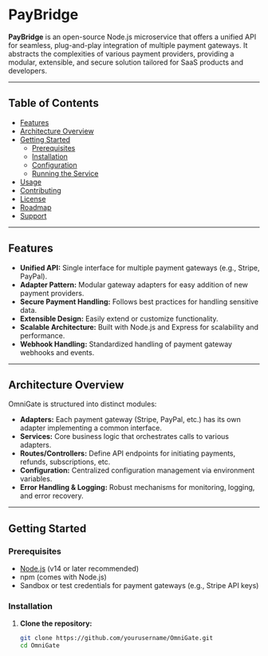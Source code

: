# PayBridge

**PayBridge** is an open-source Node.js microservice that offers a unified API for seamless, plug-and-play integration of multiple payment gateways. It abstracts the complexities of various payment providers, providing a modular, extensible, and secure solution tailored for SaaS products and developers.

---

## Table of Contents

- [Features](#features)
- [Architecture Overview](#architecture-overview)
- [Getting Started](#getting-started)
  - [Prerequisites](#prerequisites)
  - [Installation](#installation)
  - [Configuration](#configuration)
  - [Running the Service](#running-the-service)
- [Usage](#usage)
- [Contributing](#contributing)
- [License](#license)
- [Roadmap](#roadmap)
- [Support](#support)

---

## Features

- **Unified API:** Single interface for multiple payment gateways (e.g., Stripe, PayPal).
- **Adapter Pattern:** Modular gateway adapters for easy addition of new payment providers.
- **Secure Payment Handling:** Follows best practices for handling sensitive data.
- **Extensible Design:** Easily extend or customize functionality.
- **Scalable Architecture:** Built with Node.js and Express for scalability and performance.
- **Webhook Handling:** Standardized handling of payment gateway webhooks and events.

---

## Architecture Overview

OmniGate is structured into distinct modules:

- **Adapters:** Each payment gateway (Stripe, PayPal, etc.) has its own adapter implementing a common interface.
- **Services:** Core business logic that orchestrates calls to various adapters.
- **Routes/Controllers:** Define API endpoints for initiating payments, refunds, subscriptions, etc.
- **Configuration:** Centralized configuration management via environment variables.
- **Error Handling & Logging:** Robust mechanisms for monitoring, logging, and error recovery.

---

## Getting Started

### Prerequisites

- [Node.js](https://nodejs.org/) (v14 or later recommended)
- npm (comes with Node.js)
- Sandbox or test credentials for payment gateways (e.g., Stripe API keys)

### Installation

1. **Clone the repository:**
   ```bash
   git clone https://github.com/yourusername/OmniGate.git
   cd OmniGate
